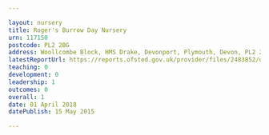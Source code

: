 ```yaml
---

layout: nursery
title: Roger's Burrow Day Nursery
urn: 117150
postcode: PL2 2BG
address: Woollcombe Block, HMS Drake, Devonport, Plymouth, Devon, PL2 2BG
latestReportUrl: https://reports.ofsted.gov.uk/provider/files/2483852/urn/117150.pdf
teaching: 0
development: 0
leadership: 1
outcomes: 0
overall: 1
date: 01 April 2018 
datePublish: 15 May 2015

---
```

